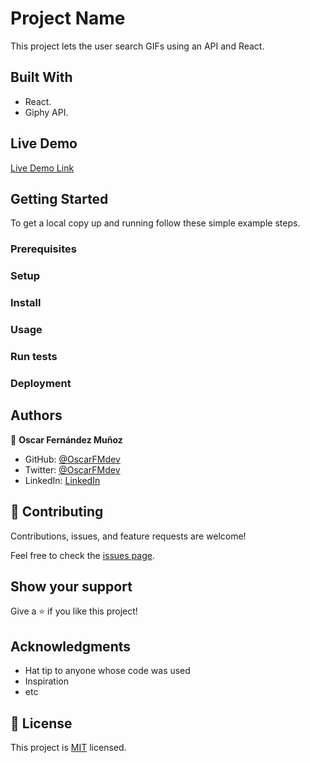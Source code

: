 
# Project Name

This project lets the user search GIFs using an API and React.


## Built With

- React.
- Giphy API.

## Live Demo

[Live Demo Link](https://oscarfmdev.github.io/gif-expert/build/)


## Getting Started

To get a local copy up and running follow these simple example steps.

### Prerequisites

### Setup

### Install

### Usage

### Run tests

### Deployment



## Authors

👤 **Oscar Fernández Muñoz**

- GitHub: [@OscarFMdev](https://github.com/OscarFMdev)
- Twitter: [@OscarFMdev](https://twitter.com/OscarFMdev)
- LinkedIn: [LinkedIn](https://linkedin.com/in/OscarFMdev)


## 🤝 Contributing

Contributions, issues, and feature requests are welcome!

Feel free to check the [issues page](../../issues/).

## Show your support

Give a ⭐️ if you like this project!

## Acknowledgments

- Hat tip to anyone whose code was used
- Inspiration
- etc

## 📝 License

This project is [MIT](./MIT.md) licensed.
